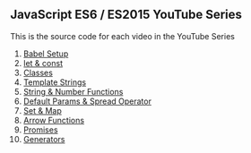 ## JavaScript ES6 / ES2015 YouTube Series

This is the source code for each video in the YouTube Series

1. [Babel Setup](01_babel/)
2. [let & const](02_let_const/)
3. [Classes]()
4. [Template Strings]()
5. [String & Number Functions]()
6. [Default Params & Spread Operator]()
7. [Set & Map]()
8. [Arrow Functions]()
9. [Promises]()
10. [Generators]()

